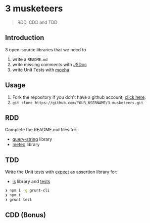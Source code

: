 # 3 musketeers

> RDD, CDD and TDD

## Introduction

3 open-source libraries that we need to

1. write a `README.md`
1. write missing comments with [JSDoc](http://usejsdoc.org/)
1. write Unit Tests with [mocha](https://mochajs.org/)

## Usage

1. Fork the repository
If you don't have a github account, [click here](https://github.com/join).
1. `git clone https://github.com/YOUR_USERNAME/3-musketeers.git`

## RDD

Complete the README.md files for:

* [query-string](./lib/query-string/README.md) library
* [meteo](./lib/meteo/README.md) library

## TDD

Write the Unit tests with [expect](http://chaijs.com/guide/styles/#expect) as assertion library for:

* [is](./lib/is) library and [tests](./test/index.js)

```sh
❯ npm i -g grunt-cli
❯ npm i
❯ grunt test
```

## CDD (Bonus)
